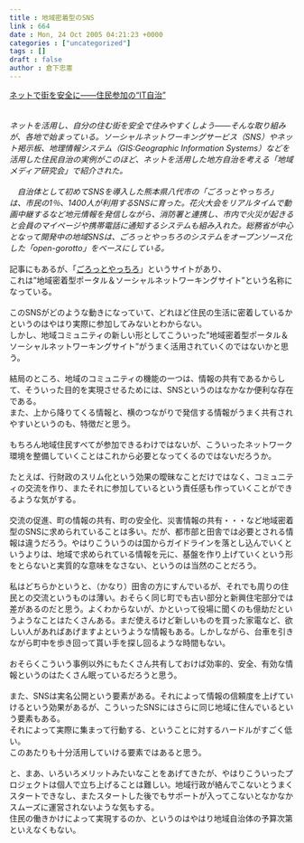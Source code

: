 ```yaml
---
title : 地域密着型のSNS
link : 664
date : Mon, 24 Oct 2005 04:21:23 +0000
categories : ["uncategorized"]
tags : []
draft : false
author : 倉下忠憲
---
```


<A HREF="http://www.itmedia.co.jp/news/articles/0510/24/news024.html" TARGET="_blank">ネットで街を安全に――住民参加の“IT自治”</A><BR><BR><I><BR>ネットを活用し、自分の住む街を安全で住みやすくしよう――そんな取り組みが、各地で始まっている。ソーシャルネットワーキングサービス（SNS）やネット掲示板、地理情報システム（GIS:Geographic Information Systems）などを活用した住民自治の実例がこのほど、ネットを活用した地方自治を考える「地域メディア研究会」で紹介された。</I><BR><BR>　<I>自治体として初めてSNSを導入した熊本県八代市の「ごろっとやっちろ」は、市民の1％、1400人が利用するSNSに育った。花火大会をリアルタイムで動画中継するなど地元情報を発信しながら、消防署と連携し、市内で火災が起きると会員のマイページや携帯電話に通知するシステムも組み入れた。総務省が中心となって開発中の地域SNSは、ごろっとやっちろのシステムをオープンソース化した「open-gorotto」をベースにしている。</I><BR><BR>記事にもあるが、「<A HREF="http://www.gorotto.com/" TARGET="_blank">ごろっとやっちろ</A>」というサイトがあり、<BR>これは”地域密着型ポータル＆ソーシャルネットワーキングサイト”という名称になっている。<BR><BR>このSNSがどのような動きになっていて、どれほど住民の生活に密着しているかというのはやはり実際に参加してみないとわからない。<BR>しかし、地域コミュニティの新しい形としてこういった”地域密着型ポータル＆ソーシャルネットワーキングサイト”がうまく活用されていくのではないかと思う。<BR><BR>結局のところ、地域のコミュニティの機能の一つは、情報の共有であるからして、そういった目的を実現させるためには、SNSというのはなかなか便利な存在である。<BR>また、上から降りてくる情報と、横のつながりで発信する情報がうまく共有されやすいというのも、特徴だと思う。<BR><BR>もちろん地域住民すべてが参加できるわけではないが、こういったネットワーク環境を整備していくことはこれから必要となってくるのではないだろうか。<BR><BR>たとえば、行財政のスリム化という効果の曖昧なことだけではなく、コミュニティの交流を作り、またそれに参加しているという責任感も作っていくことができるような気がする。<BR><BR>交流の促進、町の情報の共有、町の安全化、災害情報の共有・・・など地域密着型のSNSに求められていることは多い。だが、都市部と田舎では必要とされる情報は違うだろう。やはりこういうのは国からガイドラインを落とし込んでいくというよりは、地域で求められている情報を元に、基盤を作り上げていくという形をとらないと実質的な意味をなさない、というのは当然のことだろう。<BR><BR>私はどちらかというと、（かなり）田舎の方にすんでいるが、それでも周りの住民との交流というものは薄い。おそらく同じ町でも古い部分と新興住宅部分では差があるのだと思う。よくわからないが、かといって役場に聞くのも億劫だというようなことはたくさんある。まだ使えるけど新しいものを買った家電など、欲しい人があればあげますよというような情報もある。しかしながら、台車を引きながら町中を歩き回って貰い手を探し回るような時間もない。<BR><BR>おそらくこういう事例以外にもたくさん共有しておけば効率的、安全、有効な情報というのはたくさん眠っているだろうと思う。<BR><BR>また、SNSは実名公開という要素がある。それによって情報の信頼度を上げていけるという効果があるが、こういったSNSにはさらに同じ地域に住んでいるという要素もある。<BR>それによって実際に集まって行動する、ということに対するハードルがすごく低い。<BR>このあたりも十分活用していける要素ではあると思う。<BR><BR>と、まあ、いろいろメリットみたいなことをあげてきたが、やはりこういったプロジェクトは個人で立ち上げることは難しい。地域行政が絡んでこないとうまくスタートできなし、またスタートした後でもサポートが入ってこないとなかなかスムーズに運営されないような気もする。<BR>住民の働きかけによって実現するのか、というのはやはり地域自治体の予算次第といえなくもない。<BR><br><br>
